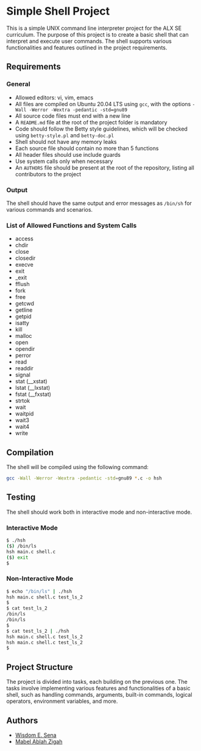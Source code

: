 # Simple Shell Project

This is a simple UNIX command line interpreter project for the ALX SE curriculum. The purpose of this project is to create a basic shell that can interpret and execute user commands. The shell supports various functionalities and features outlined in the project requirements.

## Requirements

### General

- Allowed editors: vi, vim, emacs
- All files are compiled on Ubuntu 20.04 LTS using `gcc`, with the options `-Wall -Werror -Wextra -pedantic -std=gnu89`
- All source code files must end with a new line
- A `README.md` file at the root of the project folder is mandatory
- Code should follow the Betty style guidelines, which will be checked using `betty-style.pl` and `betty-doc.pl`
- Shell should not have any memory leaks
- Each source file should contain no more than 5 functions
- All header files should use include guards
- Use system calls only when necessary
- An `AUTHORS` file should be present at the root of the repository, listing all contributors to the project

### Output

The shell should have the same output and error messages as `/bin/sh` for various commands and scenarios.

### List of Allowed Functions and System Calls

- access
- chdir
- close
- closedir
- execve
- exit
- _exit
- fflush
- fork
- free
- getcwd
- getline
- getpid
- isatty
- kill
- malloc
- open
- opendir
- perror
- read
- readdir
- signal
- stat (__xstat)
- lstat (__lxstat)
- fstat (__fxstat)
- strtok
- wait
- waitpid
- wait3
- wait4
- write

## Compilation

The shell will be compiled using the following command:

```bash
gcc -Wall -Werror -Wextra -pedantic -std=gnu89 *.c -o hsh
```

## Testing

The shell should work both in interactive mode and non-interactive mode.

### Interactive Mode

```bash
$ ./hsh
($) /bin/ls
hsh main.c shell.c
($) exit
$
```

### Non-Interactive Mode

```bash
$ echo "/bin/ls" | ./hsh
hsh main.c shell.c test_ls_2
$
$ cat test_ls_2
/bin/ls
/bin/ls
$
$ cat test_ls_2 | ./hsh
hsh main.c shell.c test_ls_2
hsh main.c shell.c test_ls_2
$
```

## Project Structure

The project is divided into tasks, each building on the previous one. The tasks involve implementing various features and functionalities of a basic shell, such as handling commands, arguments, built-in commands, logical operators, environment variables, and more.

## Authors

- [Wisdom E. Sena](https://github.com/wisdomsena36)
- [Mabel Ablah Zigah](https://github.com/mabrite)

